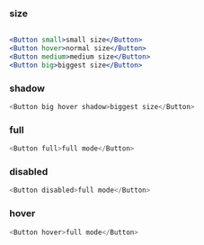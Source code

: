 ### size
```jsx

<Button small>small size</Button>
<Button hover>normal size</Button>
<Button medium>medium size</Button>
<Button big>biggest size</Button>
```

### shadow
```js
<Button big hover shadow>biggest size</Button>
```

### full

```js
<Button full>full mode</Button>
```

### disabled

```js
<Button disabled>full mode</Button>
```

### hover

```js
<Button hover>full mode</Button>
```